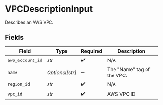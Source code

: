 # VPCDescriptionInput

Describes an AWS VPC.


## Fields

| Field                       | Type                        | Required                    | Description                 |
| --------------------------- | --------------------------- | --------------------------- | --------------------------- |
| `aws_account_id`            | *str*                       | :heavy_check_mark:          | N/A                         |
| `name`                      | *Optional[str]*             | :heavy_minus_sign:          | The "Name" tag of the VPC.<br/> |
| `region_id`                 | *str*                       | :heavy_check_mark:          | N/A                         |
| `vpc_id`                    | *str*                       | :heavy_check_mark:          | AWS VPC ID                  |